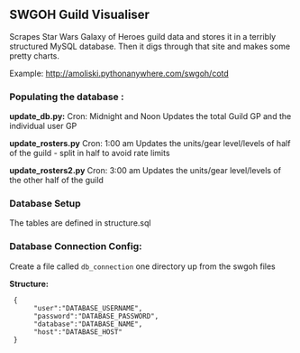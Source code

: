 ## SWGOH Guild Visualiser

Scrapes Star Wars Galaxy of Heroes guild data and stores it in a terribly structured MySQL database. Then it digs through that site and makes some pretty charts.

Example: http://amoliski.pythonanywhere.com/swgoh/cotd

### Populating the database :

**update_db.py:**
Cron: Midnight and Noon
Updates the total Guild GP and the individual user GP

**update_rosters.py**
Cron: 1:00 am
Updates the units/gear level/levels of half of the guild - split in half to avoid rate limits

**update_rosters2.py**
Cron: 3:00 am
Updates the units/gear level/levels of the other half of the guild

### Database Setup
The tables are defined in structure.sql

### Database Connection Config:

Create a file called `db_connection` one directory up from the swgoh files

**Structure:**

     {
	      "user":"DATABASE_USERNAME", 
	      "password":"DATABASE_PASSWORD", 
	      "database":"DATABASE_NAME", 
	      "host":"DATABASE_HOST"
	 }
